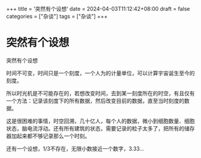 +++
title = '突然有个设想'
date = 2024-04-03T11:12:42+08:00
draft = false
categories = ["杂谈"]
tags = ["杂谈"]
+++

# 突然有个设想

突然有个设想

时间不可变，时间只是一个刻度，一个人为的计量单位，可以计算宇宙诞生至今的刻度。

所以时光机是不可能存在的，若想改变时间，去到某一刻度所在的时空，有且仅有一个方法：记录该刻度下的所有数据，然后改变目前的数据，直至当时刻度的数据。

这是很困难的事情，时空回溯，几十亿人，每个人的数据，微小到细胞数量、细胞状态，脑电流浮动。还有所有建筑的状态，需要记录的粒子太多了，把所有的储存器加起来都不够记录那么一个时刻。




还有一个设想，1/3不存在，无限小数接近一个数字，3.33…



 